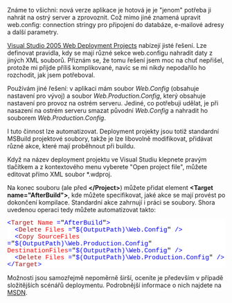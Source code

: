 <!-- dcterms:identifier = aspnetcz#140 -->
<!-- dcterms:title = Konec zmatku s web.config: různé konfigurace pro vývojovou a ostrou verzi -->
<!-- dcterms:abstract = Známe to všichni: při nahrávání nové verze aplikace je třeba čarovat s web.configem, měnit connection stringy a jiné parametry... Web Deployment Projects nabízejí vestavěné řešení, které ale pokládám za poněkud nešikovné. Lze je ale "přiohnout" a usnadnit si život. -->
<!-- np9:categoryId = 1 -->
<!-- x4w:category = Programování -->
<!-- np9:authorId = 1 -->
<!-- np9:authorEmail = michal.valasek@altairis.cz -->
<!-- dcterms:creator = Michal Altair Valášek -->
<!-- dcterms:created = 2007-02-13T16:30:39.613+01:00 -->
<!-- dcterms:dateAccepted = 2007-02-13T16:30:39.613+01:00 -->

 <p>Známe to všichni: nová verze aplikace je hotová je je "jenom" potřeba ji nahrát na ostrý server a zprovoznit. Což mimo jiné znamená upravit web.config: connection stringy pro připojení do databáze, e-mailové adresy a další parametry.</p><p><a href="http://msdn2.microsoft.com/en-us/asp.net/aa336619.aspx">Visual Studio 2005 Web Deployment Projects</a> nabízejí jisté řešení. Lze definovat pravidla, kdy se mají různé sekce web.configu nahradit daty z jiných XML souborů. Přiznám se, že tomu řešení jsem moc na chuť nepřišel, protože mi přijde příliš komplikované, navíc se mi nikdy nepodařilo ho rozchodit, jak jsem potřeboval.</p><p>Používám jiné řešení: v aplikaci mám soubor <em>Web.Config</em> (obsahuje nastavení pro vývoj) a soubor <em>Web.Production.Config</em>, který obsahuje nastavení pro provoz na ostrém serveru. Jediné, co potřebuji udělat, je při nasazení na ostrém serveru smazat původní <em>Web.Config</em> a nahradit ho souborem <em>Web.Production.Config</em>.</p><p>I tuto činnost lze automatizovat. Deployment projekty jsou totiž standardní MSBuild projektové soubory, takže je lze libovolně modifikovat, přidávat různé akce, které mají proběhnout při buildu.</p><p>Když na název deployment projektu ve Visual Studiu klepnete pravým tlačítkem a z kontextového menu vyberete "Open project file", můžete editovat přímo XML soubor *.wdproj.</p><p>Na konec souboru (ale před <strong>&lt;/Project&gt;</strong>) můžete přidat element <strong>&lt;Target name="AfterBuild"&gt;</strong>, kde můžete specifikovat, jaké akce se mají provést po dokončení kompilace. Standardní akce zahrnují i práci se soubory. Shora uvedenou operaci tedy můžete automatizovat takto:</p><div style="FONT-SIZE: 11pt; BACKGROUND: white; COLOR: black; FONT-FAMILY: Consolas, Courier New, monospace"><p style="MARGIN: 0px"><span style="COLOR: blue">&lt;</span><span style="COLOR: #a31515">Target</span> <span style="COLOR: blue"></span><span style="COLOR: red">Name</span> <span style="COLOR: blue">=</span>"<span style="COLOR: blue">AfterBuild</span>"<span style="COLOR: blue">&gt;</span></p><p style="MARGIN: 0px"><span style="COLOR: blue">  &lt;</span><span style="COLOR: #a31515">Delete</span> <span style="COLOR: blue"></span><span style="COLOR: red">Files</span> <span style="COLOR: blue">=</span>"<span style="COLOR: blue">$(OutputPath)\Web.Config</span>"<span style="COLOR: blue"> /&gt;</span></p><p style="MARGIN: 0px"><span style="COLOR: blue">  &lt;</span><span style="COLOR: #a31515">Copy</span> <span style="COLOR: blue"></span><span style="COLOR: red">SourceFiles</span> <span style="COLOR: blue">=</span>"<span style="COLOR: blue">$(OutputPath)\Web.Production.Config</span>"<span style="COLOR: blue"> </span><span style="COLOR: red">DestinationFiles</span><span style="COLOR: blue">=</span>"<span style="COLOR: blue">$(OutputPath)\Web.Config</span>"<span style="COLOR: blue"> /&gt;</span></p><p style="MARGIN: 0px"><span style="COLOR: blue">  &lt;</span><span style="COLOR: #a31515">Delete</span> <span style="COLOR: blue"></span><span style="COLOR: red">Files</span> <span style="COLOR: blue">=</span>"<span style="COLOR: blue">$(OutputPath)\Web.Production.Config</span>"<span style="COLOR: blue"> /&gt;</span></p><p style="MARGIN: 0px"><span style="COLOR: blue">&lt;/</span><span style="COLOR: #a31515">Target</span><span style="COLOR: blue">&gt;</span> </p></div><p>Možnosti jsou samozřejmě nepoměrně širší, oceníte je především v případě složitějších scénářů deploymentu. Podrobnější informace o nich najdete na <a href="http://msdn2.microsoft.com/en-us/ms171462.aspx">MSDN</a>.</p><!--EndFragment-->